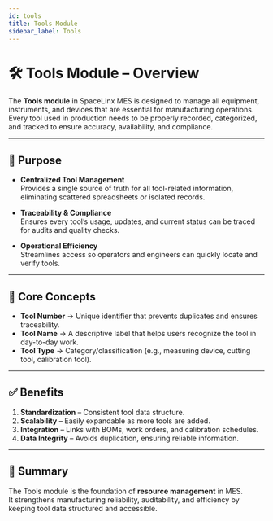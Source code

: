 ```yaml
---
id: tools
title: Tools Module
sidebar_label: Tools
---
```


# 🛠️ Tools Module – Overview

The **Tools module** in SpaceLinx MES is designed to manage all equipment, instruments, and devices that are essential for manufacturing operations. Every tool used in production needs to be properly recorded, categorized, and tracked to ensure accuracy, availability, and compliance.

---

## 🎯 Purpose

- **Centralized Tool Management**  
  Provides a single source of truth for all tool-related information, eliminating scattered spreadsheets or isolated records.

- **Traceability & Compliance**  
  Ensures every tool’s usage, updates, and current status can be traced for audits and quality checks.

- **Operational Efficiency**  
  Streamlines access so operators and engineers can quickly locate and verify tools.

---

## 🔑 Core Concepts

- **Tool Number** → Unique identifier that prevents duplicates and ensures traceability.
- **Tool Name** → A descriptive label that helps users recognize the tool in day-to-day work.
- **Tool Type** → Category/classification (e.g., measuring device, cutting tool, calibration tool).

---

## ✅ Benefits

1. **Standardization** – Consistent tool data structure.
2. **Scalability** – Easily expandable as more tools are added.
3. **Integration** – Links with BOMs, work orders, and calibration schedules.
4. **Data Integrity** – Avoids duplication, ensuring reliable information.

---

## 📌 Summary

The Tools module is the foundation of **resource management** in MES.  
It strengthens manufacturing reliability, auditability, and efficiency by keeping tool data structured and accessible.
